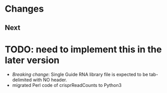 # Changes

## Next

# TODO: need to implement this in the later version
* *Breaking change*: Single Guide RNA library file is expected to be tab-delimited with NO header.
* migrated Perl code of crisprReadCounts to Python3

